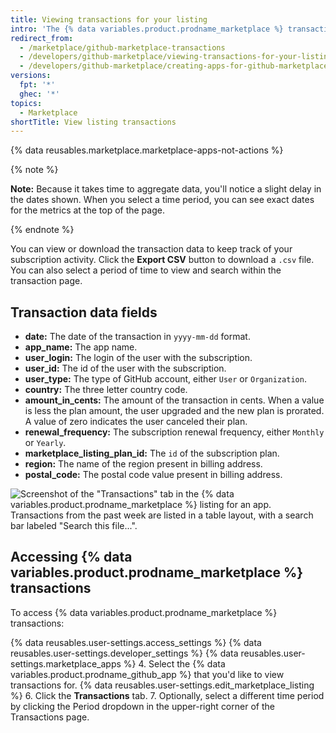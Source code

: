 ```yaml
---
title: Viewing transactions for your listing
intro: 'The {% data variables.product.prodname_marketplace %} transactions page allows you to download and view all transactions for your {% data variables.product.prodname_marketplace %} listing. You can view transactions for the past day (24 hours), week, month, or for the entire duration of time that your {% data variables.product.prodname_github_app %} has been listed.'
redirect_from:
  - /marketplace/github-marketplace-transactions
  - /developers/github-marketplace/viewing-transactions-for-your-listing
  - /developers/github-marketplace/creating-apps-for-github-marketplace/viewing-transactions-for-your-listing
versions:
  fpt: '*'
  ghec: '*'
topics:
  - Marketplace
shortTitle: View listing transactions
---
```


{% data reusables.marketplace.marketplace-apps-not-actions %}

{% note %}

**Note:** Because it takes time to aggregate data, you'll notice a slight delay in the dates shown. When you select a time period, you can see exact dates for the metrics at the top of the page.

{% endnote %}


You can view or download the transaction data to keep track of your subscription activity. Click the **Export CSV** button to download a `.csv` file. You can also select a period of time to view and search within the transaction page.

## Transaction data fields

- **date:** The date of the transaction in `yyyy-mm-dd` format.
- **app_name:** The app name.
- **user_login:** The login of the user with the subscription.
- **user_id:** The id of the user with the subscription.
- **user_type:** The type of GitHub account, either `User` or `Organization`.
- **country:** The three letter country code.
- **amount_in_cents:** The amount of the transaction in cents. When a value is less the plan amount, the user upgraded and the new plan is prorated. A value of zero indicates the user canceled their plan.
- **renewal_frequency:** The subscription renewal frequency, either `Monthly` or `Yearly`.
- **marketplace_listing_plan_id:** The `id` of the subscription plan.
- **region:** The name of the region present in billing address.
- **postal_code:** The postal code value present in billing address.

![Screenshot of the "Transactions" tab in the {% data variables.product.prodname_marketplace %} listing for an app. Transactions from the past week are listed in a table layout, with a search bar labeled "Search this file...".](/assets/images/marketplace/marketplace-transactions.png)

## Accessing {% data variables.product.prodname_marketplace %} transactions

To access {% data variables.product.prodname_marketplace %} transactions:

{% data reusables.user-settings.access_settings %}
{% data reusables.user-settings.developer_settings %}
{% data reusables.user-settings.marketplace_apps %}
4. Select the {% data variables.product.prodname_github_app %} that you'd like to view transactions for.
{% data reusables.user-settings.edit_marketplace_listing %}
6. Click the **Transactions** tab.
7. Optionally, select a different time period by clicking the Period dropdown in the upper-right corner of the Transactions page.
